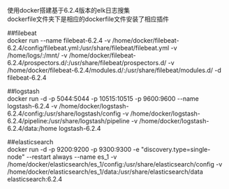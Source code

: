 使用docker搭建基于6.2.4版本的elk日志搜集<br>
dockerfile文件夹下是相应的dockerfile文件安装了相应插件<br>

##filebeat<br>
docker run --name filebeat-6.2.4 -v /home/docker/filebeat-6.2.4/config/filebeat.yml:/usr/share/filebeat/filebeat.yml -v /home/logs/:/mnt/ -v /home/docker/filebeat-6.2.4/prospectors.d/:/usr/share/filebeat/prospectors.d/ -v /home/docker/filebeat-6.2.4/modules.d/:/usr/share/filebeat/modules.d/  -d filebeat-6.2.4 <br>

##logstash<br>
docker run -d -p 5044:5044 -p 10515:10515 -p 9600:9600 --name logstash-6.2.4 -v /home/docker/logstash-6.2.4/config:/usr/share/logstash/config -v /home/docker/logstash-6.2.4/pipeline:/usr/share/logstash/pipeline -v /home/docker/logstash-6.2.4/data:/home logstash-6.2.4 <br>

##elasticsearch<br>
docker run -d -p 9200:9200 -p 9300:9300 -e "discovery.type=single-node" --restart always --name es_1 -v /home/docker/elasticsearch/es_1/config:/usr/share/elasticsearch/config -v /home/docker/elasticsearch/es_1/data:/usr/share/elasticsearch/data elasticsearch:6.2.4 <br>